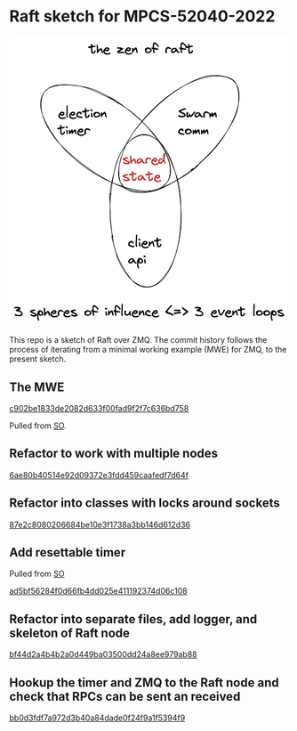 # Raft sketch for MPCS-52040-2022

![Alt text](./3spheres.png)

This repo is a sketch of Raft over ZMQ. The commit history follows the process of iterating from a minimal working example (MWE) for ZMQ, to the present sketch.

## The MWE

[c902be1833de2082d633f00fad9f2f7c636bd758](https://github.com/makslevental/raft_demo_mpcs2022/commit/c902be1833de2082d633f00fad9f2f7c636bd758)

Pulled from [SO](https://stackoverflow.com/q/61634119).

## Refactor to work with multiple nodes

[6ae80b40514e92d09372e3fdd459caafedf7d64f](https://github.com/makslevental/raft_demo_mpcs2022/commit/6ae80b40514e92d09372e3fdd459caafedf7d64f)

## Refactor into classes with locks around sockets

[87e2c8080206684be10e3f1738a3bb146d612d36](https://github.com/makslevental/raft_demo_mpcs2022/commit/87e2c8080206684be10e3f1738a3bb146d612d36)

## Add resettable timer

Pulled from [SO](https://stackoverflow.com/a/56169014)

[ad5bf56284f0d66fb4dd025e411192374d06c108](https://github.com/makslevental/raft_demo_mpcs2022/commit/ad5bf56284f0d66fb4dd025e411192374d06c108)

## Refactor into separate files, add logger, and skeleton of Raft node

[bf44d2a4b4b2a0d449ba03500dd24a8ee979ab88](https://github.com/makslevental/raft_demo_mpcs2022/commit/bf44d2a4b4b2a0d449ba03500dd24a8ee979ab88)

## Hookup the timer and ZMQ to the Raft node and check that RPCs can be sent an received

[bb0d3fdf7a972d3b40a84dade0f24f9a1f5394f9](https://github.com/makslevental/raft_demo_mpcs2022/commit/bb0d3fdf7a972d3b40a84dade0f24f9a1f5394f9)
